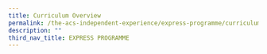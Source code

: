 ```yaml
---
title: Curriculum Overview
permalink: /the-acs-independent-experience/express-programme/curriculum-overview/
description: ""
third_nav_title: EXPRESS PROGRAMME
---
```

